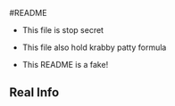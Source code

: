 #README

* This file is stop secret

* This file also hold krabby patty formula 

* This README is a fake!

## Real Info
